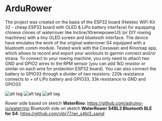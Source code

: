 # ArduRower
The project was created on the basis of the ESP32 board (Heletec WiFi Kit 32 - cheap ESP32 board with OLED & LiPo battery interface) for equipping chinese clones of waterrover like Incline/XtremepowerUS (or DIY rowing machines) with a tiny OLED screen and bluetooth interface. The device have emulates the work of the original waterrover S4 equipped with a bluetooth comm module. Tested work with the Coxswain and Kinomap app, which allows to record and export your workouts to garmin connect and/or strava. To connect to your rowing machine, you only need to attach two GND and GPIO2 wires to the RPM sensor (you can add 1kΩ resistor or similar on each wire for protection ESP32 board). You can also connect the battery to GPIO33 through a divider of two resistors: 220k resistance connects to + of LiPo battery and GPIO33, 33k resistance to GND and GPIO33

![alt tag](https://raw.githubusercontent.com/zpukr/ArduRower/main/heltec.jpg)
![alt tag](https://raw.githubusercontent.com/zpukr/ArduRower/main/Coxswain.jpg)
![alt tag](https://raw.githubusercontent.com/zpukr/ArduRower/main/kinomap.jpg)

Rower side based on sketch **WaterRino**: https://github.com/adruino-io/waterrino
Bluetooth side on sketch **WaterRower S4BL3 Bluetooth BLE for S4**: https://github.com/vibr77/wr_s4bl3_samd
